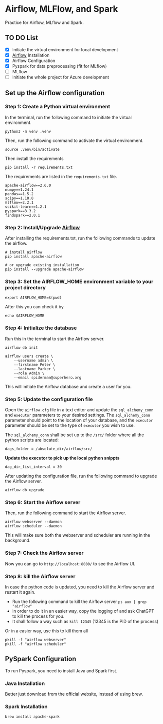 # Airflow, MLFlow, and Spark
Practice for Airflow, MLflow and Spark.

## TO DO List
- [X] Initiate the virtual environment for local development
- [X] [Airflow](https://airflow.apache.org/docs/apache-airflow/stable/index.html) Installation
- [X] Airflow Configuration
- [X] Pyspark for data preprocessing (fit for MLflow)
- [ ] MLflow
- [ ] Initiate the whole project for Azure development

## Set up the Airflow configuration

### Step 1: Create a Python virtual environment
In the terminal, run the following command to initiate the virtual environment.

```
python3 -m venv .venv 
```

Then, run the following command to activate the virtual environment.

```
source .venv/bin/activate
```

Then install the requirements
```
pip install -r requirements.txt
```

The requirements are listed in the `requirements.txt` file.
```
apache-airflow==2.6.0
numpy==1.24.1
pandas==1.5.2
scipy==1.10.0 
mlflow==2.2.1
scikit-learn==1.2.1
pyspark==3.3.2 
findspark==2.0.1
```

### Step 2: Install/Upgrade [Airflow](https://airflow.apache.org/docs/apache-airflow/stable/index.html)

After installing the requirements.txt, run the following commands to update the airflow.
```
# install airflow
pip install apache-airflow

# or upgrade existing installation
pip install --upgrade apache-airflow
```

### Step 3: Set the AIRFLOW_HOME environment variable to your project directory

```
export AIRFLOW_HOME=$(pwd)
```
After this you can check it by 
```
echo $AIRFLOW_HOME
```

### Step 4: Initialize the database
Run this in the terminal to start the Airflow server.

```
airflow db init

airflow users create \
    --username admin \
    --firstname Peter \
    --lastname Parker \
    --role Admin \
    --email spiderman@superhero.org
```

This will initiate the Airflow database and create a user for you. 

### Step 5: Update the configuration file 

Open the `airflow.cfg` file in a text editor and update the `sql_alchemy_conn` and `executor` parameters to your desired settings. The `sql_alchemy_conn` parameter should point to the location of your database, and the `executor` parameter should be set to the type of `executor` you wish to use.

The `sql_alchemy_conn` shall be set up to the `/src/` folder where all the python scripts are located:
```
dags_folder = /absolute_dir/airflow/src/
```

**Update the executor to pick up the local python snippts**
```
dag_dir_list_interval = 30
```

After updating the configuration file, run the following command to upgrade the Airflow server.
```
airflow db upgrade
```

### Step 6: Start the Airflow server
Then, run the following command to start the Airflow server.
```
airflow webserver --daemon
airflow scheduler --daemon
```
This will make sure both the webserver and scheduler are running in the background.

### Step 7: Check the Airflow server
Now you can go to `http://localhost:8080/` to see the Airflow UI.

### Step 8: kill the Airflow server
In case the python code is updated, you need to kill the Airflow server and restart it again.

- Run the following command to kill the Airflow server ```ps aux | grep "airflow"```
- In order to do it in an easier way, copy the logging of and ask ChatGPT to kill the process for you.
- It shall follow a way such as ```kill 12345``` (12345 is the PID of the process)


Or in a easier way, use this to kill them all
```
pkill -f "airflow webserver"
pkill -f "airflow scheduler"
```

## PySpark Configuration

To run Pyspark, you need to install Java and Spark first.

### Java Installation
Better just download from the official website, instead of using brew.

### Spark Installation

```
brew install apache-spark
```

